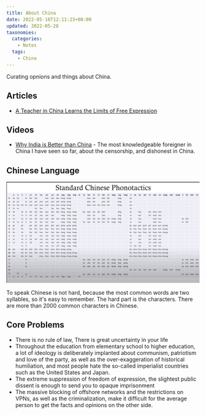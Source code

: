 ```yaml
---
title: About China
date: 2022-05-16T12:11:23+08:00
updated: 2022-05-28
taxonomies:
  categories:
    - Notes
  tags:
    - China
---
```


Curating opnions and things about China.

<!-- more -->

## Articles

- [A Teacher in China Learns the Limits of Free Expression](https://www.newyorker.com/magazine/2022/05/16/a-teacher-in-china-learns-the-limits-of-free-expression)

## Videos

- [Why India is Better than China](https://www.youtube.com/watch?v=9avzTVVjnZw) - The most knowledgeable foreigner in China I have seen so far, about the censorship, and dishonest in China.

## Chinese Language

![](./chinese-phonotactics.jpeg)

To speak Chinese is not hard, because the most common words are two syllables, so it's easy to remember. The hard part is the characters. There are more than 2000 common characters in Chinese.

## Core Problems

- There is no rule of law, There is great uncertainty in your life
- Throughout the education from elementary school to higher education, a lot of ideology is deliberately implanted about communism, patriotism and love of the party, as well as the over-exaggeration of historical humiliation, and most people hate the so-called imperialist countries such as the United States and Japan.
- The extreme suppression of freedom of expression, the slightest public dissent is enough to send you to opaque imprisonment
- The massive blocking of offshore networks and the restrictions on VPNs, as well as the criminalization, make it difficult for the average person to get the facts and opinions on the other side.

